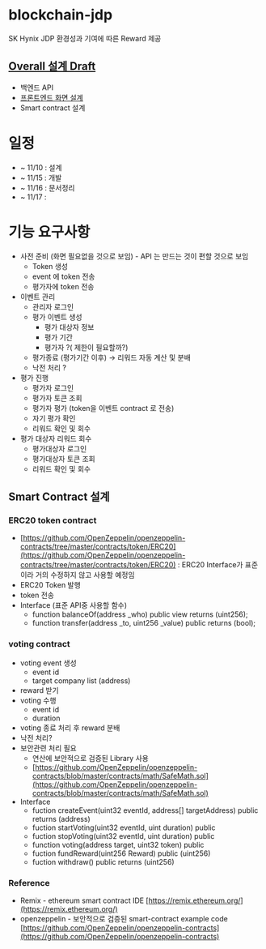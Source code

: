 # blockchain-jdp
SK Hynix JDP 환경성과 기여에 따른 Reward 제공
## [Overall 설계 Draft](https://github.com/ro0opf/blockchain-jdp/blob/dev/blockchain_archi_v1.pptx)
- 백엔드 API
- [프론트엔드 화면 설계](https://www.figma.com/file/eyn8YZSdDfVr5oc6Y61Sz5/Blockchain-SK?node-id=0%3A1)
- Smart contract 설계


# 일정

- ~ 11/10 : 설계
- ~ 11/15 : 개발
- ~ 11/16 : 문서정리
- ~ 11/17 : 


# 기능 요구사항
- 사전 준비 (화면 필요없을 것으로 보임) - API 는 만드는 것이 편할 것으로 보임
    - Token 생성
    - event 에 token 전송
    - 평가자에 token  전송
- 이벤트 관리
    - 관리자 로그인
    - 평가 이벤트 생성
        - 평가 대상자 정보
        - 평가 기간
        - 평가자 ?( 제한이 필요할까?)
    - 평가종료 (평가기간 이후) → 리워드 자동 계산 및 분배
    - 낙전 처리 ?
- 평가 진행
    - 평가자 로그인
    - 평가자 토큰 조회
    - 평가자 평가 (token을 이벤트 contract 로 전송)
    - 자기 평가 확인
    - 리워드 확인 및 회수
- 평가 대상자 리워드 회수
    - 평가대상자 로그인
    - 평가대상자 토큰 조회
    - 리워드 확인 및 회수

## Smart Contract 설계 

### ERC20 token contract

- [https://github.com/OpenZeppelin/openzeppelin-contracts/tree/master/contracts/token/ERC20](https://github.com/OpenZeppelin/openzeppelin-contracts/tree/master/contracts/token/ERC20) : ERC20 Interface가 표준이라 거의 수정하지 않고 사용할 예정임
- ERC20 Token 발행
- token 전송
- Interface (표준 API중 사용할 함수)
    - function balanceOf(address _who) public view returns (uint256);
    - function transfer(address _to, uint256 _value) public returns (bool);

### voting contract

- voting event 생성
    - event id
    - target company list (address)
- reward 받기
- voting 수행
    - event id
    - duration
- voting 종료 처리 후 reward 분배
- 낙전 처리?
- 보안관련 처리 필요
    - 연산에 보안적으로 검증된 Library 사용
    - [https://github.com/OpenZeppelin/openzeppelin-contracts/blob/master/contracts/math/SafeMath.sol](https://github.com/OpenZeppelin/openzeppelin-contracts/blob/master/contracts/math/SafeMath.sol)
- Interface
    - fuction createEvent(uint32 eventId, address[] targetAddress) public returns (address)
    - fuction startVoting(uint32 eventId, uint duration) public
    - fuction stopVoting(uint32 eventId, uint duration) public
    - function voting(address target, uint32 token) public
    - fuction fundReward(uint256 Reward) public (uint256)
    - fuction withdraw() public returns (uint256)

### Reference

- Remix - ethereum smart contract IDE [https://remix.ethereum.org/](https://remix.ethereum.org/)
- openzeppelin - 보안적으로 검증된 smart-contract example code   [https://github.com/OpenZeppelin/openzeppelin-contracts](https://github.com/OpenZeppelin/openzeppelin-contracts)
